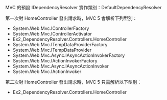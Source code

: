 ﻿MVC 的預設 IDependencyResolver 實作類別：DefaultDependencyResolver


第一次對 HomeController 發出請求時，MVC 5 會解析下列型別：

- System.Web.Mvc.IControllerFactory
- System.Web.Mvc.IControllerActivator
- Ex2_DependencyResolver.Controllers.HomeController
- System.Web.Mvc.ITempDataProviderFactory
- System.Web.Mvc.ITempDataProvider
- System.Web.Mvc.Async.IAsyncActionInvokerFactory
- System.Web.Mvc.IActionInvokerFactory
- System.Web.Mvc.Async.IAsyncActionInvoker
- System.Web.Mvc.IActionInvoker


第二次對 HomeController 發出請求時，MVC 5 只需解析以下型別：

- Ex2_DependencyResolver.Controllers.HomeController